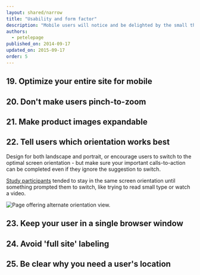 ```yaml
---
layout: shared/narrow
title: "Usability and form factor"
description: "Mobile users will notice and be delighted by the small things you do for them to enhance their experience."
authors:
  - petelepage
published_on: 2014-09-17
updated_on: 2015-09-17
order: 5
---
```


## 19. Optimize your entire site for mobile

## 20. Don't make users pinch-to-zoom

## 21. Make product images expandable

## 22. Tell users which orientation works best

Design for both landscape and portrait, or encourage users to switch to the 
optimal screen orientation - but make sure your important calls-to-action 
can be completed even if they ignore the suggestion to switch.

[Study participants](/web/fundamentals/principles/research-study.html) 
tended to stay in the same screen orientation until something prompted them 
to switch, like trying to read small type or watch a video. 

<img src="images/us-orientation.jpg" srcset="images/us-orientation.jpg 1x, images/us-orientation-2x.jpg 2x" alt="Page offering alternate orientation view.">

## 23. Keep your user in a single browser window

## 24. Avoid 'full site' labeling

## 25. Be clear why you need a user's location


